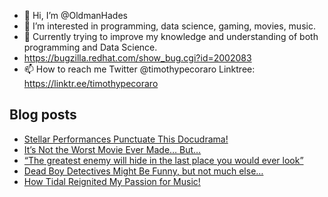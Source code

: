 - 👋 Hi, I’m @OldmanHades
- 👀 I’m interested in programming, data science, gaming, movies, music.
- 🌱 Currently trying to improve my knowledge and understanding of both programming and Data Science.
- https://bugzilla.redhat.com/show_bug.cgi?id=2002083
- 📫 How to reach me Twitter @timothypecoraro
Linktree: https://linktr.ee/timothypecoraro

## Blog posts
<!-- BLOG-POST-LIST:START -->
- [Stellar Performances Punctuate This Docudrama!](https://medium.com/@timothypecoraro/stellar-performances-punctuate-this-docudrama-5274bb297238?source=rss-5097f5c9b801------2)
- [It’s Not the Worst Movie Ever Made… But…](https://medium.com/@timothypecoraro/its-not-the-worst-movie-ever-made-but-c8867b794f4d?source=rss-5097f5c9b801------2)
- [“The greatest enemy will hide in the last place you would ever look”](https://medium.com/@timothypecoraro/the-greatest-enemy-will-hide-in-the-last-place-you-would-ever-look-1ae80d7838d6?source=rss-5097f5c9b801------2)
- [Dead Boy Detectives Might Be Funny, but not much else…](https://medium.com/@timothypecoraro/two-ghosts-a-psychic-and-others-0955e521dc47?source=rss-5097f5c9b801------2)
- [How Tidal Reignited My Passion for Music!](https://medium.com/@timothypecoraro/how-tidal-reignited-my-passion-for-music-8aae4ec32058?source=rss-5097f5c9b801------2)
<!-- BLOG-POST-LIST:END -->
